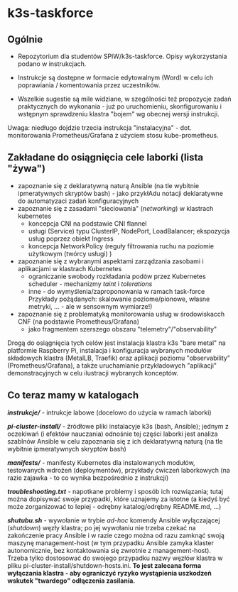 # k3s-taskforce

## **Ogólnie**

* Repozytorium dla studentów SPIW/k3s-taskforce. Opisy wykorzystania podano w instrukcjach.

* Instrukcje są dostępne w formacie edytowalnym (Word) w celu ich poprawiania / komentowania przez uczestników.

* Wszelkie sugestie są mile widziane, w szególności też propozycje zadań praktycznych do wykonania - już po uruchomieniu, skonfigurowaniu i wstępnym sprawdzeniu klastra "bojem" wg obecnej wersji instrukcji.

Uwaga: niedługo dojdzie trzecia instrukcja "instalacyjna" - dot. monitorowania Prometheus/Grafana z użyciem stosu kube-prometheus.

## **Zakładane do osiągnięcia cele laborki (lista "żywa")**

* zapoznanie się z deklaratywną naturą Ansible (na tle wybitnie ipmeratywnych skryptów bash) - jako przykłAdu notacji deklaratywne do automatyzaci zadań konfiguracyjnych
* zapoznanie się z zasadami "sieciowania" (_networking_) w klastrach kubernetes
  * koncepcja CNI na podstawie CNI flannel
  * usługi (Service) typu ClusterIP, NodePort, LoadBalancer; ekspozycja usług poprzez obiekt Ingress
  * koncepcja NetworkPolicy (reguły filtrowania ruchu na poziomie użytkowym (twórcy usługi) )
* zapoznanie się z wybranymi aspektami zarządzania zasobami i aplikacjami w klastrach Kubernetes 
  * ograniczanie swobody rozkładania podów przez Kubernetes scheduler - mechanizmy _taint_ i _tolerations_
  * inne - do wymyślenia/zaproponowania w ramach task-force Przykłady pożądanych: skalowanie poziome/pionowe, własne metryki, ... - ale w sensownym wymiarze!)
* zapoznanie się z problematyką monitorowania usług w środowiskacch CNF (na podstawie Prometheus/Grafana)
  * jako fragmentem szerszego obszaru "telemetry"/"observability"

Drogą do osiągnięcia tych celów jest instalacja klastra k3s "bare metal" na platformie Raspberry Pi, instalacja i konfiguracja wybranych modułów składowych klastra (MetalLB, Traefik) oraz aplikacji poziomu "observability" (Prometheus/Grafana), a także uruchamianie przykładowych "aplikacji" demonstracyjnych w celu ilustracji wybranych konceptów.

## **Co teraz mamy w katalogach**

**_instrukcje/_** - intrukcje labowe (docelowo do użycia w ramach laborki)

**_pi-cluster-install/_** - źródłowe pliki instalacyje k3s (bash, Ansible); jednym z oczekiwań (i efektów nauczania) odnośnie tej części laborki jest analiza szablnów Ansible w celu zapoznania się z ich deklaratywną naturą (na tle wybitnie ipmeratywnych skryptów bash)

**_manifests/_** - manifesty Kubernetes dla instalowanych modułów, testowanych wdrożeń (deploymentów), przykłady ćwiczeń laborkowych (na razie zajawka - to co wynika bezpośrednio z instrukcji)

**_troubleshooting.txt_** - napotkane problemy i sposób ich rozwiązania; tutaj można dopisywać swoje przypadki, które uznajemy za istotne (a kiedyś być może zorganizować to lepiej - odrębny katalog/odrębny README.md, ...)

**_shutubu.sh_** - wywołanie w trybie _ad-hoc_ komendy Ansible wyłączającej (_shutdown_) węzły klastra; po jej wywołaniu nie trzeba czekać na zakończenie pracy Ansible i w razie czego można od razu zamknąć swoją maszynę management-host (w tym przypadku Ansible zamyka klaster autonomicznie, bez kontaktowania się zwrotnie z management-host). Trzeba tylko dostosować do swojego przypadku nazwy węzłów klastra w pliku pi-cluster-install/shutdown-hosts.ini. **To jest zalecana forma wyłączania klastra - aby ograniczyć ryzyko wystąpienia uszkodzeń wskutek "twardego" odłączenia zasilania.**


